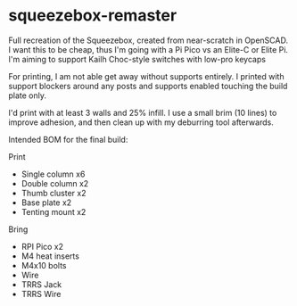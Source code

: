 # squeezebox-remaster
Full recreation of the Squeezebox, created from near-scratch in OpenSCAD.  I want this to be cheap, thus I'm going with a Pi Pico vs an Elite-C or Elite Pi.  I'm aiming to support Kailh Choc-style switches with low-pro keycaps

For printing, I am not able get away without supports entirely.  I printed with support blockers around any posts and supports enabled touching the build plate only.

I'd print with at least 3 walls and 25% infill.  I use a small brim (10 lines) to improve adhesion, and then clean up with my deburring tool afterwards.

Intended BOM for the final build:

Print
* Single column x6
* Double column x2
* Thumb cluster x2
* Base plate x2
* Tenting mount x2

Bring
* RPI Pico x2
* M4 heat inserts
* M4x10 bolts
* Wire
* TRRS Jack
* TRRS Wire